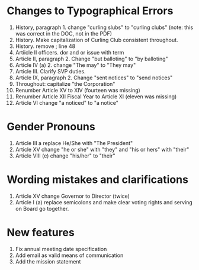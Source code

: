 # Changes to Typographical Errors

1. History, paragraph 1. change "curling slubs" to "curling clubs" (note: this was correct in the DOC, not in the PDF)
2. History. Make capitalization of Curling Club consistent throughout.
3. History. remove ; line 48
3. Artiicle II officers. dor and or issue with term
5. Article II, paragraph 2. Change "but balloting" to "by balloting"
3. Article IV (a) 2. change "The may" to "They may"
4. Article III. Clarify SVP duties.
4. Article IX, paragraph 2. Change "sent notices" to "send notices"
6. Throughout: capitalize "the Corporation"
7. Renumber Article XV to XIV (fourteen was missing)
8. Renumber Article XII Fiscal Year to Article XI (eleven was missing)
9. Article VI change "a noticed" to "a notice"

# Gender Pronouns

1. Article III a replace He/She with "The President"
2. Article XV change "he or she" with "they" and "his or hers" with "their"
3. Article VIII (e) change "his/her" to "their"

# Wording mistakes and clarifications

1. Article XV change Governor to Director (twice)
2. Article I (a) replace semicolons and make clear voting rights and serving on Board go together.


# New features

1. Fix annual meeting date specification
2. Add email as valid means of communication
3. Add the mission statement

